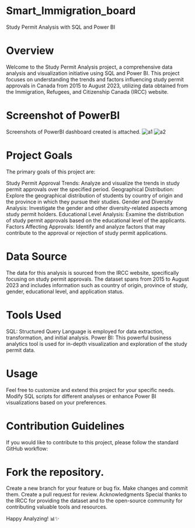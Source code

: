 # Smart_Immigration_board
Study Permit Analysis with SQL and Power BI


# Overview
Welcome to the Study Permit Analysis project, a comprehensive data analysis and visualization initiative using SQL and Power BI. This project focuses on understanding the trends and factors influencing study permit approvals in Canada from 2015 to August 2023, utilizing data obtained from the Immigration, Refugees, and Citizenship Canada (IRCC) website.

# Screenshot of PowerBI
Screenshots of PowerBI dashboard created is attached.
![a1](https://github.com/Ekunayo-Babalola/Smart_Immigration_board/assets/90660910/8ddf323b-ce74-4ba0-9958-fa23fd5ea7ec)
![a2](https://github.com/Ekunayo-Babalola/Smart_Immigration_board/assets/90660910/5094b9b6-5ce5-4305-8892-fee6a722d3ab)

# Project Goals
The primary goals of this project are:

Study Permit Approval Trends: Analyze and visualize the trends in study permit approvals over the specified period.
Geographical Distribution: Explore the geographical distribution of students by country of origin and the province in which they pursue their studies.
Gender and Diversity Analysis: Investigate the gender and other diversity-related aspects among study permit holders.
Educational Level Analysis: Examine the distribution of study permit approvals based on the educational level of the applicants.
Factors Affecting Approvals: Identify and analyze factors that may contribute to the approval or rejection of study permit applications.

# Data Source
The data for this analysis is sourced from the IRCC website, specifically focusing on study permit approvals. The dataset spans from 2015 to August 2023 and includes information such as country of origin, province of study, gender, educational level, and application status.

# Tools Used
SQL: Structured Query Language is employed for data extraction, transformation, and initial analysis.
Power BI: This powerful business analytics tool is used for in-depth visualization and exploration of the study permit data.

# Usage
Feel free to customize and extend this project for your specific needs. Modify SQL scripts for different analyses or enhance Power BI visualizations based on your preferences.

# Contribution Guidelines
If you would like to contribute to this project, please follow the standard GitHub workflow:

# Fork the repository.
Create a new branch for your feature or bug fix.
Make changes and commit them.
Create a pull request for review.
Acknowledgments
Special thanks to the IRCC for providing the dataset and to the open-source community for contributing valuable tools and resources.

Happy Analyzing! 📊✨

